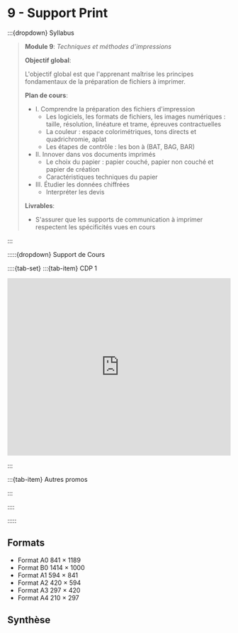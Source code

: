 # 9 - Support Print

:::{dropdown} Syllabus

> **Module 9**: *Techniques et méthodes d’impressions*
>
>**Objectif global**: 
>
> L'objectif global est que l'apprenant maîtrise les principes fondamentaux de la préparation de fichiers à imprimer.
>
>**Plan de cours**:
>- I. Comprendre la préparation des fichiers d'impression
>    - Les logiciels, les formats de fichiers, les images numériques : taille, résolution, linéature et trame, épreuves contractuelles
>    - La couleur : espace colorimétriques, tons directs et quadrichromie, aplat
>    - Les étapes de contrôle : les bon à (BAT, BAG, BAR)
>- II. Innover dans vos documents imprimés
>    - Le choix du papier : papier couché, papier non couché et papier de création
>    - Caractéristiques techniques du papier
>- III. Étudier les données chiffrées
>    - Interpréter les devis
>
>**Livrables**:
>- S'assurer que les supports de communication à imprimer respectent les spécificités vues en cours


:::


:::::{dropdown} Support de Cours 

::::{tab-set}
:::{tab-item} CDP 1


<iframe src="https://drive.google.com/file/d/1WQMbfuLCXz7DhNJDXCKc-0E5fPQIQI7I/preview" 
        width="100%" 
        height="400px" 
        frameborder="0" 
        allowfullscreen>
</iframe>

:::

:::{tab-item} Autres promos



:::

::::

:::::

## Formats

- Format A0 841 × 1189
- Format B0 1414 × 1000
- Format A1 594 × 841
- Format A2 420 × 594
- Format A3 297 × 420
- Format A4 210 × 297




## Synthèse
